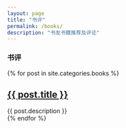 ```yaml
---
layout: page
title: "书评"
permalink: /books/
description: "书友书籍推荐及评论"
---
```


<h3 class="section-heading text-center">书评</h3>
<div class="tiles">
{% for post in site.categories.books %}
                <h2><a href="{{ post.url }}">{{ post.title }}</a></h2>
                <div class="title-desc">{{ post.description }}</div>
{% endfor %}
</div><!-- /.tiles -->

